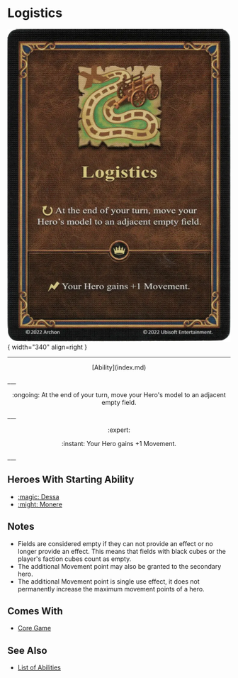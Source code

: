 # Logistics

![Logistics](../assets/abilities-logistics.webp){ width="340" align=right }

___
<p style="text-align: center;" markdown>[Ability](index.md)</p>
___
<p style="text-align: center;" markdown>:ongoing: At the end of your turn, move your Hero's model to an adjacent empty field.</p>
___
<p style="text-align: center;" markdown> :expert: </p>

<p style="text-align: center;" markdown>:instant: Your Hero gains +1 Movement.</p>
___


## Heroes With Starting Ability

- [:magic: Dessa](../heroes/dessa.md)
- [:might: Monere](../heroes/monere.md)


## Notes

- Fields are considered empty if they can not provide an effect or no longer provide an effect. This means that fields with black cubes or the player's faction cubes count as empty.
- The additional Movement point may also be granted to the secondary hero.
- The additional Movement point is single use effect, it does not permanently increase the maximum movement points of a hero.


## Comes With

- [Core Game](../content.md)


## See Also

- [List of Abilities](index.md)
